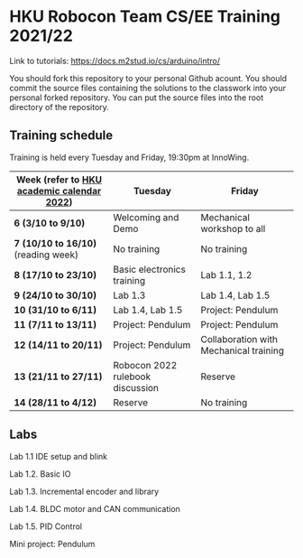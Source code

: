 # HKU Robocon Team CS/EE Training 2021/22

Link to tutorials: https://docs.m2stud.io/cs/arduino/intro/

You should fork this repository to your personal Github acount.
You should commit the source files containing the solutions to the classwork into your personal forked repository.
You can put the source files into the root directory of the repository.

## Training schedule

Training is held every Tuesday and Friday, 19:30pm at InnoWing.

|Week (refer to [HKU academic calendar 2022](https://www.scifac.hku.hk/f/page/4832/14427/Academic_Calendar_2021-2022.pdf))|Tuesday|Friday|
|----|-------|------|
|**6 (3/10 to 9/10)**|Welcoming and Demo|Mechanical workshop to all|
|**7 (10/10 to 16/10)** (reading week)|No training|No training|
|**8 (17/10 to 23/10)**|Basic electronics training|Lab 1.1, 1.2|
|**9 (24/10 to 30/10)**|Lab 1.3|Lab 1.4, Lab 1.5|
|**10 (31/10 to 6/11)**|Lab 1.4, Lab 1.5|Project: Pendulum|
|**11 (7/11 to 13/11)**|Project: Pendulum|Project: Pendulum|
|**12 (14/11 to 20/11)**|Project: Pendulum|Collaboration with Mechanical training|
|**13 (21/11 to 27/11)**|Robocon 2022 rulebook discussion|Reserve|
|**14 (28/11 to 4/12)**|Reserve|No training|



## Labs

Lab 1.1 IDE setup and blink

Lab 1.2. Basic IO

Lab 1.3. Incremental encoder and library

Lab 1.4. BLDC motor and CAN communication

Lab 1.5. PID Control

Mini project: Pendulum
